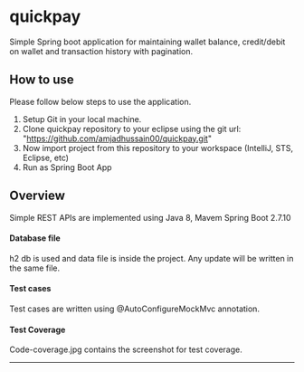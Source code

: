 # quickpay
Simple Spring boot application for maintaining wallet balance, credit/debit on wallet and transaction history with pagination.

## How to use
Please follow below steps to use the application.
1. Setup Git in your local machine.
2. Clone quickpay repository to your eclipse using the git url: "https://github.com/amjadhussain00/quickpay.git"
3. Now import project from this repository to your workspace (IntelliJ, STS, Eclipse, etc)
4. Run as Spring Boot App

## Overview

Simple REST APIs are implemented using Java 8, Mavem Spring Boot 2.7.10

#### Database file
h2 db is used and data file is inside the project. Any update will be written in the same file.

#### Test cases
Test cases are written using @AutoConfigureMockMvc annotation.

#### Test Coverage
Code-coverage.jpg contains the screenshot for test coverage.

***